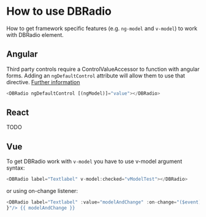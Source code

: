 # How to use DBRadio

How to get framework specific features (e.g. `ng-model` and `v-model`) to work with DBRadio element.

## Angular

Third party controls require a ControlValueAccessor to function with angular forms. Adding an `ngDefaultControl` attribute will allow them to use that directive.
[Further information](https://stackoverflow.com/a/46465959)

```ts
<DBRadio ngDefaultControl [(ngModel)]="value"></DBRadio>
```

## React

TODO

## Vue

To get DBRadio work with `v-model` you have to use v-model argument syntax:

```ts
<DBRadio label="Textlabel" v-model:checked="vModelTest"></DBRadio>
```

or using on-change listener:

```ts
<DBRadio label="Textlabel" :value="modelAndChange" :on-change="($event) => { modelAndChange = $event.target.value;
}"/> {{ modelAndChange }}
```
